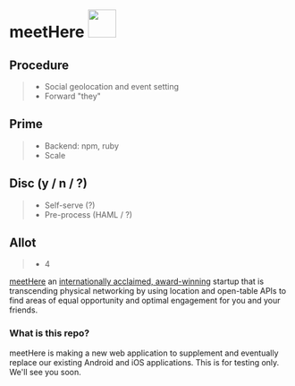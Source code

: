 # meetHere <img src="http://ayazhafiz.com/meetHere/img/meetHere.jpg" height=50>

## Procedure
> * Social geolocation and event setting
> * Forward "they"

## Prime
> * Backend: npm, ruby
> * Scale

## Disc (y / n / ?)
> * Self-serve (?)
> * Pre-process (HAML / ?)

## Allot
> * 4  
  
[meetHere](http://ayazhafiz.com/meetHere) an [internationally acclaimed, award-winning](http://www.cnbc.com/2016/11/17/10-of-the-worlds-hottest-start-ups-in-2016.html?slide=2) startup that is transcending physical networking by using location and open-table APIs to find areas of equal opportunity and optimal engagement for you and your friends.

### What is this repo?
meetHere is making a new web application to supplement and eventually replace our existing Android and iOS applications. This is for testing only. We'll see you soon.
